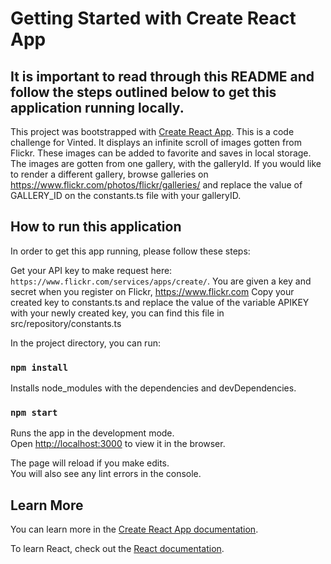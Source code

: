 # Getting Started with Create React App

## It is important to read through this README and follow the steps outlined below to get this application running locally.

This project was bootstrapped with [Create React App](https://github.com/facebook/create-react-app).
This is a code challenge for Vinted. It displays an infinite scroll of images gotten from Flickr. These images can be added to favorite and saves in local storage.
The images are gotten from one gallery, with the galleryId. If you would like to render a different gallery, browse galleries on https://www.flickr.com/photos/flickr/galleries/
and replace the value of GALLERY_ID on the constants.ts file with your galleryID.

## How to run this application

In order to get this app running, please follow these steps:

Get your API key to make request here: `https://www.flickr.com/services/apps/create/`. You are given a key and secret when you register on Flickr, https://www.flickr.com
Copy your created key to constants.ts and replace the value of the variable APIKEY with your newly created key, you can find this file in src/repository/constants.ts

In the project directory, you can run:

### `npm install`

Installs node_modules with the dependencies and devDependencies.

### `npm start`

Runs the app in the development mode.\
Open [http://localhost:3000](http://localhost:3000) to view it in the browser.

The page will reload if you make edits.\
You will also see any lint errors in the console.

## Learn More

You can learn more in the [Create React App documentation](https://facebook.github.io/create-react-app/docs/getting-started).

To learn React, check out the [React documentation](https://reactjs.org/).
